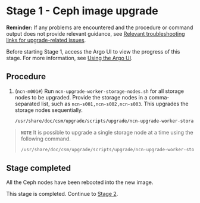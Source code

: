 # Stage 1 - Ceph image upgrade

**Reminder:** If any problems are encountered and the procedure or command output does not provide relevant guidance, see
[Relevant troubleshooting links for upgrade-related issues](README.md#relevant-troubleshooting-links-for-upgrade-related-issues).

Before starting Stage 1, access the Argo UI to view the progress of this stage. For more information, see [Using the Argo UI](../operations/argo/Using_the_Argo_UI.md).

## Procedure

1. (`ncn-m001#`) Run `ncn-upgrade-worker-storage-nodes.sh` for all storage nodes to be upgraded. Provide the storage nodes in a comma-separated list, such as `ncn-s001,ncn-s002,ncn-s003`. This upgrades the storage nodes sequentially.

    ```bash
    /usr/share/doc/csm/upgrade/scripts/upgrade/ncn-upgrade-worker-storage-nodes.sh ncn-s001,ncn-s002,ncn-s003
    ```

> **`NOTE`**
> It is possible to upgrade a single storage node at a time using the following command.
>
>```bash
> /usr/share/doc/csm/upgrade/scripts/upgrade/ncn-upgrade-worker-storage-nodes.sh ncn-s001
>```

## Stage completed

All the Ceph nodes have been rebooted into the new image.

This stage is completed. Continue to [Stage 2](Stage_2.md).

